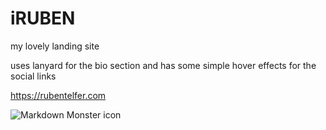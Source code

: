 # iRUBEN
my lovely landing site

uses lanyard for the bio section and has some simple hover effects for the social links

https://rubentelfer.com

<img src="https://cdn.discordapp.com/attachments/1014234003680792737/1061122392824492052/Screenshot_2023-01-07_at_03.19.18.png"
     alt="Markdown Monster icon"
     style="float: left; margin-right: 10px;" />

